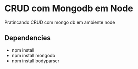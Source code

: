 # CRUD com Mongodb em Node
Pratincando CRUD com mongo db em ambiente node

## Dependencies

- npm install
- npm install mongodb
- npm install bodyparser